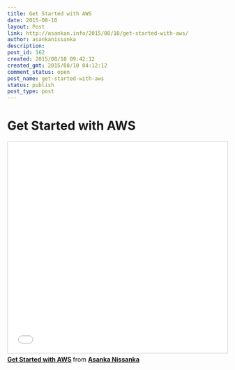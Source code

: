 ```yaml
---
title: Get Started with AWS
date: 2015-08-10
layout: Post
link: http://asankan.info/2015/08/10/get-started-with-aws/
author: asankanissanka
description: 
post_id: 162
created: 2015/08/10 09:42:12
created_gmt: 2015/08/10 04:12:12
comment_status: open
post_name: get-started-with-aws
status: publish
post_type: post
---
```


# Get Started with AWS

<iframe src="//www.slideshare.net/slideshow/embed_code/key/nsq4J3IdCevTSX" width="595" height="485" frameborder="0" marginwidth="0" marginheight="0" scrolling="no" style="border:1px solid #CCC; border-width:1px; margin-bottom:5px; max-width: 100%;" allowfullscreen> </iframe> <div style="margin-bottom:5px"> <strong> <a href="//www.slideshare.net/asankanissanka/get-started-with-aws" title="Get Started with AWS" target="_blank">Get Started with AWS</a> </strong> from <strong><a target="_blank" href="https://www.slideshare.net/asankanissanka">Asanka Nissanka</a></strong> </div>